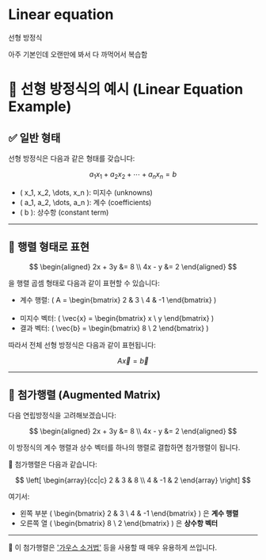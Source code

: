 # Linear equation

선형 방정식 

아주 기본인데 오랜만에 봐서 다 까먹어서 복습함 

# 📘 선형 방정식의 예시 (Linear Equation Example)

## ✅ 일반 형태
선형 방정식은 다음과 같은 형태를 갖습니다:

$$
a_1 x_1 + a_2 x_2 + \cdots + a_n x_n = b
$$

- \( x_1, x_2, \dots, x_n \): 미지수 (unknowns)  
- \( a_1, a_2, \dots, a_n \): 계수 (coefficients)  
- \( b \): 상수항 (constant term)

---
## 🧮 행렬 형태로 표현

$$
\begin{aligned}
2x + 3y &= 8 \\
4x - y &= 2
\end{aligned}
$$

을 행렬 곱셈 형태로 다음과 같이 표현할 수 있습니다:

- 계수 행렬: \( A = \begin{bmatrix} 2 & 3 \\ 4 & -1 \end{bmatrix} \)  
  <br>
- 미지수 벡터: \( \vec{x} = \begin{bmatrix} x \\ y \end{bmatrix} \) 
  <br>
- 결과 벡터: \( \vec{b} = \begin{bmatrix} 8 \\ 2 \end{bmatrix} \)

따라서 전체 선형 방정식은 다음과 같이 표현됩니다:

$$
A \vec{x} = \vec{b}
$$

---

## 🔗 첨가행렬 (Augmented Matrix)

다음 연립방정식을 고려해보겠습니다:

$$
\begin{aligned}
2x + 3y &= 8 \\
4x - y &= 2
\end{aligned}
$$

이 방정식의 계수 행렬과 상수 벡터를 하나의 행렬로 결합하면 첨가행렬이 됩니다.

📌 첨가행렬은 다음과 같습니다:

$$
\left[
\begin{array}{cc|c}
2 & 3 & 8 \\
4 & -1 & 2
\end{array}
\right]
$$

여기서:
- 왼쪽 부분 \( \begin{bmatrix} 2 & 3 \\ 4 & -1 \end{bmatrix} \) 은 **계수 행렬**  
- 오른쪽 열 \( \begin{bmatrix} 8 \\ 2 \end{bmatrix} \) 은 **상수항 벡터**

---

📘 이 첨가행렬은 ['가우스 소거법'](./Gaussian_elimination.md) 등을 사용할 때 매우 유용하게 쓰입니다.
